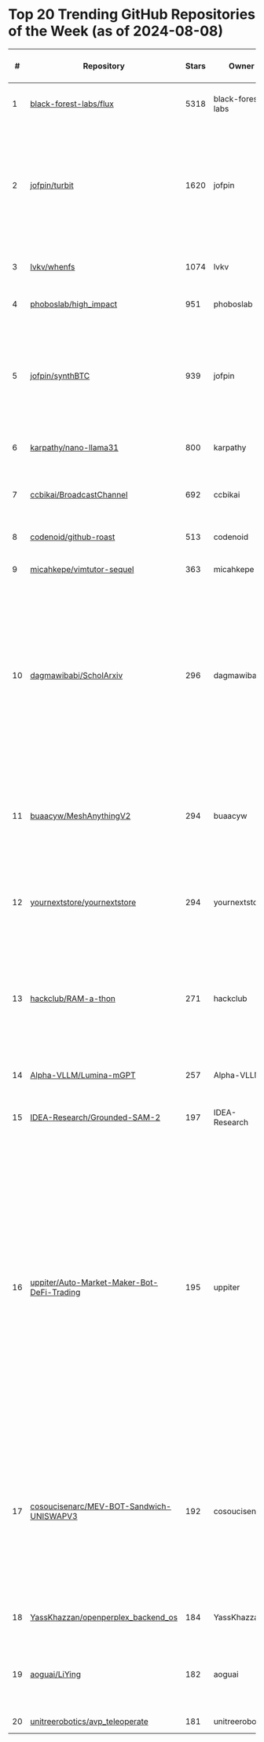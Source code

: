 # Top 20 Trending GitHub Repositories of the Week (as of 2024-08-08)

| # | Repository | Stars | Owner | Avatar | Description | Topics | URL | Created At | Updated At | Pushed At | Git URL | SSH URL | Clone URL | SVN URL | Homepage | Size | Language | Forks Count | Open Issues Count | Default Branch | License |
|---|------------|-------|-------|--------|-------------|--------|-----|------------|------------|-----------|---------|---------|-----------|---------|----------|------|----------|--------------|-------------------|----------------|---------|
| 1 | [black-forest-labs/flux](https://github.com/black-forest-labs/flux) | 5318 | black-forest-labs | ![black-forest-labs's avatar](https://avatars.githubusercontent.com/u/164064024?v=4) | Official inference repo for FLUX.1 models | No topics | [https://github.com/black-forest-labs/flux](https://github.com/black-forest-labs/flux) | 2024-08-01T09:04:19Z | 2024-08-08T02:58:09Z | 2024-08-06T19:58:56Z | git://github.com/black-forest-labs/flux.git | git@github.com:black-forest-labs/flux.git | https://github.com/black-forest-labs/flux.git | https://github.com/black-forest-labs/flux | No homepage | 5031 | Python | 306 | 45 | main | Apache License 2.0 |
| 2 | [jofpin/turbit](https://github.com/jofpin/turbit) | 1620 | jofpin | ![jofpin's avatar](https://avatars.githubusercontent.com/u/5523369?v=4) | Build applications, scripts, and automations powered by high-performance multicore computing using Node.js | cpu-booster, high-performance, javascript, multicore, multithreading, nodejs, parallel-computing, parallel-programming, parallelism | [https://github.com/jofpin/turbit](https://github.com/jofpin/turbit) | 2024-08-02T22:33:39Z | 2024-08-08T02:58:25Z | 2024-08-03T20:40:11Z | git://github.com/jofpin/turbit.git | git@github.com:jofpin/turbit.git | https://github.com/jofpin/turbit.git | https://github.com/jofpin/turbit | No homepage | 183 | JavaScript | 808 | 0 | main | MIT License |
| 3 | [lvkv/whenfs](https://github.com/lvkv/whenfs) | 1074 | lvkv | ![lvkv's avatar](https://avatars.githubusercontent.com/u/20225135?v=4) | A FUSE filesystem for your Google calendar | fuse, rust | [https://github.com/lvkv/whenfs](https://github.com/lvkv/whenfs) | 2024-08-02T03:08:34Z | 2024-08-08T02:37:49Z | 2024-08-04T22:15:39Z | git://github.com/lvkv/whenfs.git | git@github.com:lvkv/whenfs.git | https://github.com/lvkv/whenfs.git | https://github.com/lvkv/whenfs | No homepage | 5546 | Rust | 16 | 0 | master | MIT License |
| 4 | [phoboslab/high_impact](https://github.com/phoboslab/high_impact) | 951 | phoboslab | ![phoboslab's avatar](https://avatars.githubusercontent.com/u/443987?v=4) | A 2d game engine written in C | No topics | [https://github.com/phoboslab/high_impact](https://github.com/phoboslab/high_impact) | 2024-08-04T11:04:30Z | 2024-08-08T02:34:36Z | 2024-08-06T20:59:14Z | git://github.com/phoboslab/high_impact.git | git@github.com:phoboslab/high_impact.git | https://github.com/phoboslab/high_impact.git | https://github.com/phoboslab/high_impact | No homepage | 392 | C | 66 | 0 | master | MIT License |
| 5 | [jofpin/synthBTC](https://github.com/jofpin/synthBTC) | 939 | jofpin | ![jofpin's avatar](https://avatars.githubusercontent.com/u/5523369?v=4) | A tool that uses advanced Monte Carlo simulations and Turbit parallel processing to create possible Bitcoin prediction scenarios. | bitcoin, data-processing, monte-carlo-simulation, nodejs, prediction, synthetic-data, turbit | [https://github.com/jofpin/synthBTC](https://github.com/jofpin/synthBTC) | 2024-08-02T23:02:16Z | 2024-08-08T02:35:08Z | 2024-08-04T20:32:55Z | git://github.com/jofpin/synthBTC.git | git@github.com:jofpin/synthBTC.git | https://github.com/jofpin/synthBTC.git | https://github.com/jofpin/synthBTC | No homepage | 6779 | JavaScript | 1114 | 0 | main | MIT License |
| 6 | [karpathy/nano-llama31](https://github.com/karpathy/nano-llama31) | 800 | karpathy | ![karpathy's avatar](https://avatars.githubusercontent.com/u/241138?v=4) | nanoGPT style version of Llama 3.1 | No topics | [https://github.com/karpathy/nano-llama31](https://github.com/karpathy/nano-llama31) | 2024-08-01T03:09:14Z | 2024-08-08T01:37:12Z | 2024-08-05T23:37:42Z | git://github.com/karpathy/nano-llama31.git | git@github.com:karpathy/nano-llama31.git | https://github.com/karpathy/nano-llama31.git | https://github.com/karpathy/nano-llama31 | No homepage | 74 | Python | 31 | 4 | master | No license |
| 7 | [ccbikai/BroadcastChannel](https://github.com/ccbikai/BroadcastChannel) | 692 | ccbikai | ![ccbikai's avatar](https://avatars.githubusercontent.com/u/2959393?v=4) | Turn your Telegram Channel into a MicroBlog. | astro, microblog, telegram, telegram-channel | [https://github.com/ccbikai/BroadcastChannel](https://github.com/ccbikai/BroadcastChannel) | 2024-08-04T12:42:27Z | 2024-08-08T01:51:58Z | 2024-08-07T13:59:02Z | git://github.com/ccbikai/BroadcastChannel.git | git@github.com:ccbikai/BroadcastChannel.git | https://github.com/ccbikai/BroadcastChannel.git | https://github.com/ccbikai/BroadcastChannel | https://memo.miantiao.me | 206 | CSS | 286 | 7 | main | GNU Affero General Public License v3.0 |
| 8 | [codenoid/github-roast](https://github.com/codenoid/github-roast) | 513 | codenoid | ![codenoid's avatar](https://avatars.githubusercontent.com/u/14269809?v=4) | Spicy GitHub Roast 🔥 | No topics | [https://github.com/codenoid/github-roast](https://github.com/codenoid/github-roast) | 2024-08-03T10:18:34Z | 2024-08-08T02:24:46Z | 2024-08-06T21:21:49Z | git://github.com/codenoid/github-roast.git | git@github.com:codenoid/github-roast.git | https://github.com/codenoid/github-roast.git | https://github.com/codenoid/github-roast | https://github-roast.pages.dev | 79 | JavaScript | 37 | 10 | main | No license |
| 9 | [micahkepe/vimtutor-sequel](https://github.com/micahkepe/vimtutor-sequel) | 363 | micahkepe | ![micahkepe's avatar](https://avatars.githubusercontent.com/u/112597765?v=4) | Vimtutor Sequel - Advanced Vim Tutor Lessons | vim, vimrc, vimtutor | [https://github.com/micahkepe/vimtutor-sequel](https://github.com/micahkepe/vimtutor-sequel) | 2024-08-02T21:59:36Z | 2024-08-08T02:17:16Z | 2024-08-08T01:46:50Z | git://github.com/micahkepe/vimtutor-sequel.git | git@github.com:micahkepe/vimtutor-sequel.git | https://github.com/micahkepe/vimtutor-sequel.git | https://github.com/micahkepe/vimtutor-sequel | No homepage | 199 | Shell | 5 | 0 | main | MIT License |
| 10 | [dagmawibabi/ScholArxiv](https://github.com/dagmawibabi/ScholArxiv) | 296 | dagmawibabi | ![dagmawibabi's avatar](https://avatars.githubusercontent.com/u/44819176?v=4) | ScholArxiv is an open-source aesthetic and minimal app that allows users to search, read, bookmark, share, download and view summaries of academic papers from the arXiv repository. | No topics | [https://github.com/dagmawibabi/ScholArxiv](https://github.com/dagmawibabi/ScholArxiv) | 2024-08-03T20:31:29Z | 2024-08-08T01:30:53Z | 2024-08-07T02:08:04Z | git://github.com/dagmawibabi/ScholArxiv.git | git@github.com:dagmawibabi/ScholArxiv.git | https://github.com/dagmawibabi/ScholArxiv.git | https://github.com/dagmawibabi/ScholArxiv | No homepage | 7192 | Dart | 8 | 4 | main | GNU General Public License v3.0 |
| 11 | [buaacyw/MeshAnythingV2](https://github.com/buaacyw/MeshAnythingV2) | 294 | buaacyw | ![buaacyw's avatar](https://avatars.githubusercontent.com/u/52091468?v=4) | From anything to mesh like human artists. Official impl. of "MeshAnything V2: Artist-Created Mesh Generation With Adjacent Mesh Tokenization" | 3d, 3d-generation, generative-model, mesh, transformers | [https://github.com/buaacyw/MeshAnythingV2](https://github.com/buaacyw/MeshAnythingV2) | 2024-08-05T15:32:03Z | 2024-08-08T02:11:48Z | 2024-08-07T02:43:10Z | git://github.com/buaacyw/MeshAnythingV2.git | git@github.com:buaacyw/MeshAnythingV2.git | https://github.com/buaacyw/MeshAnythingV2.git | https://github.com/buaacyw/MeshAnythingV2 | https://buaacyw.github.io/meshanything-v2/ | 15612 | Python | 12 | 3 | main | MIT License |
| 12 | [yournextstore/yournextstore](https://github.com/yournextstore/yournextstore) | 294 | yournextstore | ![yournextstore's avatar](https://avatars.githubusercontent.com/u/159799280?v=4) | Modern Commerce with Next.js and Stripe as the backend. | commerce, nextjs, reactjs, stripe, typescript | [https://github.com/yournextstore/yournextstore](https://github.com/yournextstore/yournextstore) | 2024-08-05T19:31:52Z | 2024-08-08T01:59:42Z | 2024-08-07T16:48:23Z | git://github.com/yournextstore/yournextstore.git | git@github.com:yournextstore/yournextstore.git | https://github.com/yournextstore/yournextstore.git | https://github.com/yournextstore/yournextstore | https://demo.yournextstore.com | 1012 | TypeScript | 25 | 1 | main | GNU Affero General Public License v3.0 |
| 13 | [hackclub/RAM-a-thon](https://github.com/hackclub/RAM-a-thon) | 271 | hackclub | ![hackclub's avatar](https://avatars.githubusercontent.com/u/5633654?v=4) | Just a detailed in-depth, and comprehensive explanation of how computers operate internally, focusing on RAM and CPU aspects, respectively. By @ILyesMk2 | No topics | [https://github.com/hackclub/RAM-a-thon](https://github.com/hackclub/RAM-a-thon) | 2024-08-03T13:42:18Z | 2024-08-08T00:49:28Z | 2024-08-07T20:51:37Z | git://github.com/hackclub/RAM-a-thon.git | git@github.com:hackclub/RAM-a-thon.git | https://github.com/hackclub/RAM-a-thon.git | https://github.com/hackclub/RAM-a-thon | https://ram-a-thon.vercel.app | 2958 | HTML | 6 | 1 | main | No license |
| 14 | [Alpha-VLLM/Lumina-mGPT](https://github.com/Alpha-VLLM/Lumina-mGPT) | 257 | Alpha-VLLM | ![Alpha-VLLM's avatar](https://avatars.githubusercontent.com/u/140153551?v=4) | No description | No topics | [https://github.com/Alpha-VLLM/Lumina-mGPT](https://github.com/Alpha-VLLM/Lumina-mGPT) | 2024-08-02T07:50:23Z | 2024-08-08T02:51:31Z | 2024-08-07T07:47:36Z | git://github.com/Alpha-VLLM/Lumina-mGPT.git | git@github.com:Alpha-VLLM/Lumina-mGPT.git | https://github.com/Alpha-VLLM/Lumina-mGPT.git | https://github.com/Alpha-VLLM/Lumina-mGPT | No homepage | 11225 | Python | 9 | 5 | main | No license |
| 15 | [IDEA-Research/Grounded-SAM-2](https://github.com/IDEA-Research/Grounded-SAM-2) | 197 | IDEA-Research | ![IDEA-Research's avatar](https://avatars.githubusercontent.com/u/113572103?v=4) | Grounded SAM 2: Ground and Track Anything with Grounding DINO and SAM 2 | No topics | [https://github.com/IDEA-Research/Grounded-SAM-2](https://github.com/IDEA-Research/Grounded-SAM-2) | 2024-08-01T06:56:29Z | 2024-08-08T02:40:12Z | 2024-08-07T16:14:50Z | git://github.com/IDEA-Research/Grounded-SAM-2.git | git@github.com:IDEA-Research/Grounded-SAM-2.git | https://github.com/IDEA-Research/Grounded-SAM-2.git | https://github.com/IDEA-Research/Grounded-SAM-2 | No homepage | 76798 | Jupyter Notebook | 7 | 1 | main | Apache License 2.0 |
| 16 | [uppiter/Auto-Market-Maker-Bot-DeFi-Trading](https://github.com/uppiter/Auto-Market-Maker-Bot-DeFi-Trading) | 195 | uppiter | ![uppiter's avatar](https://avatars.githubusercontent.com/u/159235779?v=4) | Maximize your crypto gains with our user-friendly DeFi trading bot. Advanced risk management, multi-chain support, and automated strategies for highest ROI. Start sniping tokens now | algorithmic-trading, arbitrage, automated-strategies, blockchain, crypto, cryptocurrency, decentralized-exchange, decentralized-finance, front-running, front-running-bot, liquidity-providers, market-maker, market-making, risk-management, staking, starknet, technical-analysis, token-sniping, trading-signals, yield-farming | [https://github.com/uppiter/Auto-Market-Maker-Bot-DeFi-Trading](https://github.com/uppiter/Auto-Market-Maker-Bot-DeFi-Trading) | 2024-08-01T01:13:27Z | 2024-08-07T22:31:59Z | 2024-08-01T01:22:37Z | git://github.com/uppiter/Auto-Market-Maker-Bot-DeFi-Trading.git | git@github.com:uppiter/Auto-Market-Maker-Bot-DeFi-Trading.git | https://github.com/uppiter/Auto-Market-Maker-Bot-DeFi-Trading.git | https://github.com/uppiter/Auto-Market-Maker-Bot-DeFi-Trading | No homepage | 340 | C# | 0 | 0 | main | MIT License |
| 17 | [cosoucisenarc/MEV-BOT-Sandwich-UNISWAPV3](https://github.com/cosoucisenarc/MEV-BOT-Sandwich-UNISWAPV3) | 192 | cosoucisenarc | ![cosoucisenarc's avatar](https://avatars.githubusercontent.com/u/177354736?v=4) | 🚀 MEVBot - Earn 1 ETH Daily with Ease: Master Passive Income Using Uniswap  Bot Strategies | automated-trading, blockchain, bot, crypto-bot, cryptocurrency, dex, eth, ethereum, evm, mempool, mev, mev-bots, sandwich-attacks, solana, solana-snipe-bot, solidity, trade-bot, trading, tradingbot, uniswap | [https://github.com/cosoucisenarc/MEV-BOT-Sandwich-UNISWAPV3](https://github.com/cosoucisenarc/MEV-BOT-Sandwich-UNISWAPV3) | 2024-08-02T20:16:51Z | 2024-08-07T22:26:34Z | 2024-08-07T14:57:44Z | git://github.com/cosoucisenarc/MEV-BOT-Sandwich-UNISWAPV3.git | git@github.com:cosoucisenarc/MEV-BOT-Sandwich-UNISWAPV3.git | https://github.com/cosoucisenarc/MEV-BOT-Sandwich-UNISWAPV3.git | https://github.com/cosoucisenarc/MEV-BOT-Sandwich-UNISWAPV3 | No homepage | 11 | Solidity | 156 | 0 | main | MIT License |
| 18 | [YassKhazzan/openperplex_backend_os](https://github.com/YassKhazzan/openperplex_backend_os) | 184 | YassKhazzan | ![YassKhazzan's avatar](https://avatars.githubusercontent.com/u/7753939?v=4) | openperplex is an opensource AI search engine | No topics | [https://github.com/YassKhazzan/openperplex_backend_os](https://github.com/YassKhazzan/openperplex_backend_os) | 2024-08-03T12:11:48Z | 2024-08-08T02:39:38Z | 2024-08-04T22:50:24Z | git://github.com/YassKhazzan/openperplex_backend_os.git | git@github.com:YassKhazzan/openperplex_backend_os.git | https://github.com/YassKhazzan/openperplex_backend_os.git | https://github.com/YassKhazzan/openperplex_backend_os | https://openperplex.com/ | 44 | Python | 23 | 1 | main | No license |
| 19 | [aoguai/LiYing](https://github.com/aoguai/LiYing) | 182 | aoguai | ![aoguai's avatar](https://avatars.githubusercontent.com/u/34203474?v=4) | A program for automating the post-processing of photographs in general photo studios. | 一套适用于自动化完成一般照相馆后期流程的照片自动处理的程序。 | background-replacement, image-compression, image-cropping, photo-layout, photo-processing, portrait-recognition | [https://github.com/aoguai/LiYing](https://github.com/aoguai/LiYing) | 2024-08-03T05:24:35Z | 2024-08-08T02:49:18Z | 2024-08-07T10:22:15Z | git://github.com/aoguai/LiYing.git | git@github.com:aoguai/LiYing.git | https://github.com/aoguai/LiYing.git | https://github.com/aoguai/LiYing | No homepage | 6661 | Python | 24 | 1 | master | GNU Affero General Public License v3.0 |
| 20 | [unitreerobotics/avp_teleoperate](https://github.com/unitreerobotics/avp_teleoperate) | 181 | unitreerobotics | ![unitreerobotics's avatar](https://avatars.githubusercontent.com/u/44998897?v=4) | No description | No topics | [https://github.com/unitreerobotics/avp_teleoperate](https://github.com/unitreerobotics/avp_teleoperate) | 2024-08-05T07:34:45Z | 2024-08-08T02:56:57Z | 2024-08-07T12:38:00Z | git://github.com/unitreerobotics/avp_teleoperate.git | git@github.com:unitreerobotics/avp_teleoperate.git | https://github.com/unitreerobotics/avp_teleoperate.git | https://github.com/unitreerobotics/avp_teleoperate | No homepage | 98626 | Python | 12 | 1 | master | Other |